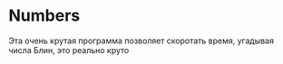 # Numbers

 Эта очень крутая программа позволяет скоротать время, угадывая числа
 Блин, это реально круто
